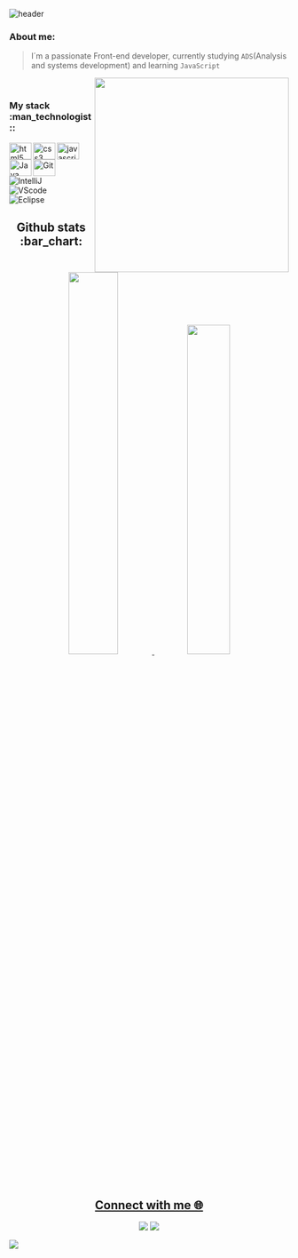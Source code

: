![header](https://capsule-render.vercel.app/api?type=rect&color=0:FFF853,25:909092,50:4c4c4c,75:313031,100:1e1e1e&height=60&text=%Hi%20there%,%20I'm%20Renato%20Nunes!&animation=fadeIn&fontColor=ffffff&fontSize=25&fontAlign=50&fontAlignY=55)
</div>
<h3>About me:</h3>

> I´m a passionate Front-end developer, currently studying `ADS`(Analysis and systems development) and learning `JavaScript`

<p align="right"> <img src=https://github.com/renatonunesan/renatonunesan/assets/153360955/1841b881-32ef-4a97-96d5-c44fa2c8503f max-width="350px" width="350px" align="right" /> </p>

<br>
<h3>My stack :man_technologist::</h3>

<div align="left">
  <img align="left" alt="html5" height="30" width="40" src="https://cdn.jsdelivr.net/gh/devicons/devicon/icons/html5/html5-original.svg">
  <img align="left" alt="css3" height="30" width="40" src="https://cdn.jsdelivr.net/gh/devicons/devicon/icons/css3/css3-original.svg">
  <img align="left" alt="javascript" height="30" width="40" src="https://cdn.jsdelivr.net/gh/devicons/devicon/icons/javascript/javascript-original.svg">
  <img align="left" alt="Java"  height="30" width="40" src="https://cdn.jsdelivr.net/gh/devicons/devicon/icons/java/java-original.svg">
  <img align="left" alt="Git" height="30" width="40" src="https://cdn.jsdelivr.net/gh/devicons/devicon/icons/git/git-original.svg">
<br>  
<br>
  <img alt="IntelliJ" style="padding-right:10px;" src="https://img.shields.io/badge/IntelliJ_IDEA-000000.svg?style=for-the-badge&logo=intellij-idea&logoColor=white"/>
   <br>
   <img alt="VScode" style="padding-right:10px;" src="https://img.shields.io/badge/Visual_Studio_Code-0078D4?style=for-the-badge&logo=visual%20studio%20code&logoColor=white"/> 
  <img alt="Eclipse" style="padding-right:10px;" src="https://img.shields.io/badge/Eclipse-2C2255?style=for-the-badge&logo=eclipse&logoColor=white"/> 
  <br>
</div>


<h2 align="center">Github stats :bar_chart:</h2>

<div align="center">
  <a href="https://github.com/renatonunesan">
   <img width="42%" src="https://github-readme-stats.vercel.app/api?username=renatonunesan&bg_color=0f141e&text_color=003264&title_color=50c5e8&layout=compact&theme=algolia&langs_count=7&hide_border=true"/>
   <img width="39%" src="https://github-readme-stats.vercel.app/api/top-langs/?username=renatonunesan&bg_color=0f141e&text_color=003264&title_color=50c5e8&layout=compact&theme=algolia&langs_count=7&hide_border=true"/>

<h2 align="center">Connect with me 🌐 </h2>

<div> 

  <a href="https://www.linkedin.com/in/renatonunesan/" target="_blank"><img src="https://img.shields.io/badge/LinkedIn-0077B5?style=for-the-badge&logo=linkedin&logoColor=white" target="_blank"></a> 
<a href ="mailto:renatonunesan@gmail.com"><img src="https://img.shields.io/badge/Gmail-D14836?style=for-the-badge&logo=gmail&logoColor=white" target="_blank"></a> 
  
</div>
   
<p align="left">
<img src="https://capsule-render.vercel.app/api?type=waving&color=0:ACC6E7,25:4FC0E7,50:2766D2,75:162937,100:0B0E0E&reversal=true&height=100&section=footer"/>
</p>
